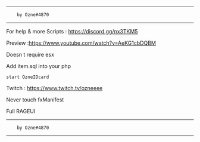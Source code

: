 ------------------------------------------------
		by Ozne#4870
------------------------------------------------

For help & more Scripts : https://discord.gg/nx3TKM5

Preview :https://www.youtube.com/watch?v=AeKG1cbDQBM

Doesn t require esx

Add item.sql into your php

``start OzneIDcard``

Twitch : https://www.twitch.tv/ozneeee

Never touch fxManifest

Full RAGEUI

------------------------------------------------
		by Ozne#4870
------------------------------------------------
